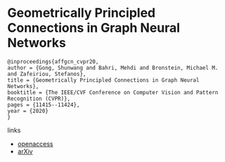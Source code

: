 # Geometrically Principled Connections in Graph Neural Networks

```
@inproceedings{affgcn_cvpr20,
author = {Gong, Shunwang and Bahri, Mehdi and Bronstein, Michael M. and Zafeiriou, Stefanos},
title = {Geometrically Principled Connections in Graph Neural Networks},
booktitle = {The IEEE/CVF Conference on Computer Vision and Pattern Recognition (CVPR)},
pages = {11415--11424},
year = {2020}
}
```

links
- [openaccess](http://openaccess.thecvf.com/content_CVPR_2020/html/Gong_Geometrically_Principled_Connections_in_Graph_Neural_Networks_CVPR_2020_paper.html)
- [arXiv](https://arxiv.org/abs/2004.02658)
